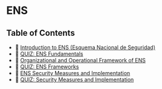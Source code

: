 # ENS

## Table of Contents

- 📗 [Introduction to ENS (Esquema Nacional de Seguridad)](./ens.md)
- 📝 [QUIZ: ENS Fundamentals](./quiz/ens-fundamentals.md)
- 📗 [Organizational and Operational Framework of ENS](./ens-organizational-and-operational-framework.md)
- 📝 [QUIZ: ENS Frameworks](./quiz/ens-frameworks.md)
- 📗 [ENS Security Measures and Implementation](./ens-security-measures-and-implementation.md)
- 📝 [QUIZ: Security Measures and Implementation](./quiz/ens-security-measures-and-implementation.md)